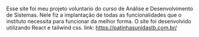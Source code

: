 Esse site foi meu projeto voluntario do curso de Análise e Desenvolvimento de Sistemas. Nele fiz a implantação de todas as funcionalidades que o instituto necessita para funcionar da melhor forma.  O site foi desenvolvido utilizando React e tailwind css. link: https://patinhasunidastb.com.br/
